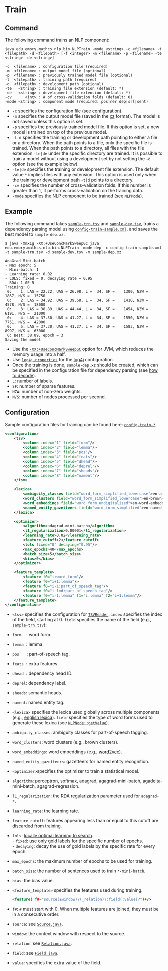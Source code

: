 # Train

## Command

The following command trains an NLP component:

```
java edu.emory.mathcs.nlp.bin.NLPTrain -mode <string> -c <filename> -t <filepath> -d <filepath> [-f <integer> -m <filename> -p <filename> -te <string> -de <string>]

-c  <filename> : configuration file (required)
-m  <filename> : output model file (optional)
-p  <filename> : previously trained model file (optional)
-t  <filepath> : training path (required)
-d  <filepath> : development path (optional)
-te   <string> : training file extension (default: *)
-de   <string> : development file extension (default: *)
-cv      <int> : # of cross-validation folds (default: 0)
-mode <string> : component mode (required: pos|ner|dep|srl|sent)
```

* `-c` specifies the configuration file (see [configuration](#configuration)).
* `-m` specifies the output model file (saved in the [xz](http://tukaani.org) format). The model is not saved unless this option is set.
* `-p` specifies the previously trained model file. If this option is set, a new model is trained on top of the previous model.
* `-t|d` specifies the training or development path pointing to either a file or a directory. When the path points to a file, only the specific file is trained. When the path points to a directory, all files with the file extension `-te|de` under the specific directory are trained. It is possible to train a model without using a development set by not setting the `-d` option (see the example below).
* `-te|de` specifies the training or development file extension. The default value `*` implies files with any extension. This option is used only when the training or development path `-t|d` points to a directory.
* `-cv` specifies the number of cross-validation folds. If this number is greater than `1`, it performs cross-validation on the training data.
* `-mode` specifies the NLP component to be trained (see [`NLPMode`](https://github.com/emorynlp/nlp4j-core/blob/master/src/main/java/edu/emory/mathcs/nlp/component/template/util/NLPMode.java)).

## Example

The following command takes [`sample-trn.tsv`](../../src/test/resources/dat/sample-trn.tsv) and [`sample-dev.tsv`](../../src/test/resources/dat/sample-dev.tsv), trains a dependency parsing model using [`config-train-sample.xml`](../../src/main/resources/edu/emory/mathcs/nlp/configuration/config-train-sample.xml), and saves the best model to `sample-dep.xz`.

```
$ java -Xmx1g -XX:+UseConcMarkSweepGC java edu.emory.mathcs.nlp.bin.NLPTrain -mode dep -c config-train-sample.xml -t sample-trn.tsv -d sample-dev.tsv -m sample-dep.xz

AdaGrad Mini-batch
- Max epoch: 5
- Mini-batch: 1
- Learning rate: 0.02
- LOLS: fixed = 0, decaying rate = 0.95
- RDA: 1.0E-5
Training: 0
 0:    1: LAS = 22.22, UAS = 26.98, L =  34, SF =    1300, NZW =     1867, N/S =  15750
 0:    2: LAS = 34.92, UAS = 39.68, L =  34, SF =    1410, NZW =     4578, N/S =  18000
 0:    3: LAS = 38.89, UAS = 44.44, L =  34, SF =    1454, NZW =     6191, N/S =  21000
 0:    4: LAS = 37.30, UAS = 41.27, L =  34, SF =    1550, NZW =     7751, N/S =  42000
 0:    5: LAS = 37.30, UAS = 41.27, L =  34, SF =    1583, NZW =     8997, N/S =  63000
 0: Best: 38.89, epoch = 3
Saving the model
```

* Use the [`-XX:+UseConcMarkSweepGC`](http://www.oracle.com/technetwork/java/tuning-139912.html) option for JVM, which reduces the memory usage into a half.
* Use [`log4j.properties`](../../src/main/resources/edu/emory/mathcs/nlp/configuration/log4j.properties) for the [log4j](http://logging.apache.org/log4j/) configuration.
* Once the training is done, `sample-dep.xz` should be created, which can be specified in the configuration file for dependency parsing (see [how to decode](decode.md)).
 * `L`: number of labels.
 * `SF`: number of sparse features.
 * `NZW`: number of non-zero weights.
 * `N/S`: number of nodes processed per second. 

## Configuration

Sample configuration files for training can be found here: [`config-train-*`](../../src/main/resources/edu/emory/mathcs/nlp/configuration/).

```xml
<configuration>
    <tsv>
        <column index="1" field="form"/>
        <column index="2" field="lemma"/>
        <column index="3" field="pos"/>
        <column index="4" field="feats"/>
        <column index="5" field="dhead"/>
        <column index="6" field="deprel"/>
        <column index="7" field="sheads"/>
        <column index="8" field="nament"/>
    </tsv>

    <lexica>
        <ambiguity_classes field="word_form_simplified_lowercase">en-ambiguity-classes-simplified-lowercase.xz</ambiguity_classes>
        <word_clusters field="word_form_simplified_lowercase">en-brown-clusters-simplified-lowercase.xz</word_clusters>
        <word_embeddings field="word_form_undigitalized">en-word-embeddings-undigitalized.xz</word_embeddings>
        <named_entity_gazetteers field="word_form_simplified">en-named-entity-gazetteers-simplified.xz</named_entity_gazetteers>
    </lexica>

    <optimizer>
        <algorithm>adagrad-mini-batch</algorithm>
        <l1_regularization>0.00001</l1_regularization>
        <learning_rate>0.02</learning_rate>
        <feature_cutoff>2</feature_cutoff>
        <lols fixed="0" decaying="0.95"/>
        <max_epochs>40</max_epochs>
        <batch_size>5</batch_size>
        <bias>0</bias>
    </optimizer>

    <feature_template>
        <feature f0="i:word_form"/>
        <feature f0="i+1:lemma"/>
        <feature f0="i-1:part_of_speech_tag"/>
        <feature f0="i_lmd:part_of_speech_tag"/>
        <feature f0="i-1:lemma" f1="i:lemma" f2="i+1:lemma"/>
    </feature_template>
</configuration>
```

* `<tsv>` specifies the configuration for [`TSVReader`](https://github.com/emorynlp/nlp4j-core/blob/master/src/main/java/edu/emory/mathcs/nlp/component/template/util/TSVReader.java). `index` specifies the index of the field, starting at 0. `field` specifies the name of the field (e.g., [`sample-trn.tsv`](../../src/test/resources/dat/sample-trn.tsv)):
 * `form`&nbsp;&nbsp;&nbsp;&nbsp;: word form.
 * `lemma`&nbsp;&nbsp;: lemma.
 * `pos`&nbsp;&nbsp;&nbsp;&nbsp;&nbsp;&nbsp;: part-of-speech tag.
 * `feats`&nbsp;&nbsp;: extra features.
 * `dhead`&nbsp;&nbsp;: dependency head ID.
 * `deprel`: dependency label.
 * `sheads`: semantic heads.
 * `nament`: named entity tag.

* `<lexica>` specifies the lexica used globally across multiple components (e.g., [english lexica](../supplements/english-lexica-models.md#lexica)). `field` specifies the type of word forms used to generate these lexica (see [`NLPNode::getValue`](https://github.com/emorynlp/nlp4j-core/blob/master/src/main/java/edu/emory/mathcs/nlp/component/template/node/NLPNode.java#L205)).
 * `ambiguity_classes`: ambiguity classes for part-of-speech tagging.
 * `word_clusters`: word clusters (e.g., brown clusters).
 * `word_embeddings`: word embeddings (e.g., [word2vec](http://word2vec.googlecode.com)).
 * `named_entity_gazetteers`: gazetteers for named entity recognition.

* `<optimizer>`specifies the optimizer to train a statistical model.
 * `algorithm`: perceptron, softmax, adagrad, agagrad-mini-batch, agadelta-mini-batch, agagrad-regression.
 * `l1_regularization`: the [RDA](http://www.jmlr.org/papers/volume11/xiao10a/xiao10a.pdf) regularization parameter used for `adagrad-*`.
 * `learning_rate`: the learning rate.
 * `feature_cutoff`: features appearing less than or equal to this cutoff are discarded from training.
 * `lols`: [locally optimal learning to search](http://jmlr.org/proceedings/papers/v37/changb15.pdf). <br>- `fixed`: use only gold labels for the specific number of epochs. <br>- `decaying`: decay the use of gold labels by the specific rate for every epoch.
 * `max_epochs`: the maximum number of epochs to be used for training.
 * `batch_size`: the number of sentences used to train `*-mini-batch`.
 * `bias`: the bias value.

* `<feature_template>` specifies the features used during training.

    ```xml
    <feature( f#="source(±window)?(_relation)?:field(:value)?")+/>
    ```

 * `f#`: `#` must start with 0. When multiple features are joined, they must be in a consecutive order.
 * `source`: see [`Source.java`](https://github.com/emorynlp/nlp4j-core/blob/master/src/main/java/edu/emory/mathcs/nlp/component/template/feature/Source.java).
 * `window`: the context window with respect to the source.
 * `relation`: see [`Relation.java`](https://github.com/emorynlp/nlp4j-core/blob/master/src/main/java/edu/emory/mathcs/nlp/component/template/feature/Relation.java).
 * `field`: see [`Field.java`](https://github.com/emorynlp/nlp4j-core/blob/master/src/main/java/edu/emory/mathcs/nlp/component/template/feature/Field.java).
 * `value`: specifies the extra value of the field.